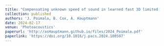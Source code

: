 ```yaml
---
title: "Compensating unknown speed of sound in learned fast 3D limited-view photoacoustic tomography"
collection: published
authors: 'J. Poimala, B. Cox, A. Hauptmann'
date: 2024-02-17
venue: 'Photoacoustics'
paperurl: 'http://asHauptmann.github.io/files/2024_Poimala.pdf'
paperlink: 'https://doi.org/10.1016/j.pacs.2024.100597'
---
```


